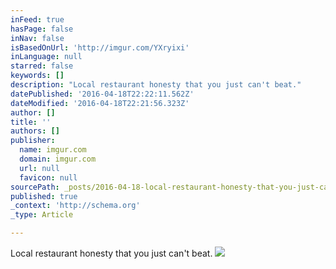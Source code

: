 ```yaml
---
inFeed: true
hasPage: false
inNav: false
isBasedOnUrl: 'http://imgur.com/YXryixi'
inLanguage: null
starred: false
keywords: []
description: "Local restaurant honesty that you just can't beat."
datePublished: '2016-04-18T22:22:11.562Z'
dateModified: '2016-04-18T22:21:56.323Z'
author: []
title: ''
authors: []
publisher:
  name: imgur.com
  domain: imgur.com
  url: null
  favicon: null
sourcePath: _posts/2016-04-18-local-restaurant-honesty-that-you-just-cant-beat.md
published: true
_context: 'http://schema.org'
_type: Article

---
```

Local restaurant honesty that you just can't beat.
![](http://i.imgur.com/YXryixi.jpg)